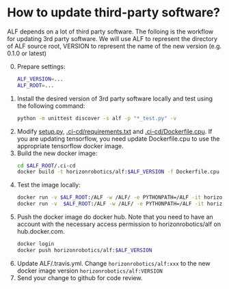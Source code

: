# How to update third-party software?

ALF depends on a lot of third party software. The folloing is the workflow for
updating 3rd party software. We will use ALF to represent the directory of
ALF source root, VERSION to represent the name of the new version (e.g. 0.1.0 or latest)

0. Prepare settings:
   ```bash
   ALF_VERSION=...
   ALF_ROOT=...
   ```
1. Install the desired version of 3rd party software locally and test using
   the following command:
   ```bash
   python -m unittest discover -s alf -p "*_test.py" -v
   ```
2. Modify [setup.py](../setup.py), [.ci-cd/requirements.txt](../.ci-cd/requirements.txt) and [.ci-cd/Dockerfile.cpu](../.ci-cd/Dockerfile.cpu). If you are updating tensorflow, you need update Dockerfile.cpu to use the appropriate
   tensorflow docker image.
3. Build the new docker image:
   ```bash
   cd $ALF_ROOT/.ci-cd
   docker build -t horizonrobotics/alf:$ALF_VERSION -f Dockerfile.cpu .
   ```
4. Test the image locally:
   ```bash
   docker run -v $ALF_ROOT:/ALF -w /ALF/ -e PYTHONPATH=/ALF -it horizonrobotics/alf:$ALF_VERSION /ALF/.ci-cd/build.sh check_style
   docker run -v  $ALF_ROOT:/ALF -w /ALF/ -e PYTHONPATH=/ALF -it horizonrobotics/alf:$ALF_VERSION /ALF/.ci-cd/build.sh test
   ```
5. Push the docker image do docker hub. Note that you need to have an account
   with the necessary access permission to horizonrobotics/alf on hub.docker.com.
   ```bash
   docker login
   docker push horizonrobotics/alf:$ALF_VERSION
   ```
6. Update ALF/.travis.yml. Change `horizonrobotics/alf:xxx` to the new docker image
version `horizonrobotics/alf:VERSION`
7. Send your change to github for code review.
